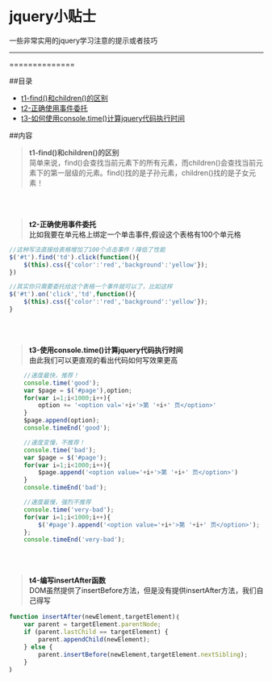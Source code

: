 jquery小贴士
==============
一些非常实用的jquery学习注意的提示或者技巧
****
==============

##目录
* [t1-find()和children()的区别](#t1)
* [t2-正确使用事件委托](#t2)
* [t3-如何使用console.time()计算jquery代码执行时间](#t3)

##内容
><b id="t1">t1-find()和children()的区别</b><br>
简单来说，find()会查找当前元素下的所有元素，而children()会查找当前元素下的第一层级的元素。find()找的是子孙元素，children()找的是子女元素！

<br><br>
><a name="t2"/> **t2-正确使用事件委托**<br>
比如我要在单元格上绑定一个单击事件,假设这个表格有100个单元格

```javascript
//这种写法直接给表格增加了100个点击事件！降低了性能
$('#t').find('td').click(function(){
    $(this).css({'color':'red','background':'yellow'});
})

//其实你只需要委托给这个表格一个事件就可以了，比如这样
$('#t').on('click','td',function(){
    $(this).css({'color':'red','background':'yellow'});
}
```
<br><br>
><a name="t3"/> **t3-使用console.time()计算jquery代码执行时间**<br>
由此我们可以更直观的看出代码如何写效果更高

```javascript
    //速度最快，推荐！
    console.time('good');
    var $page = $('#page'),option;
    for(var i=1;i<1000;i++){
        option += '<option val='+i+'>第 '+i+' 页</option>'
    }
    $page.append(option);
    console.timeEnd('good');

    //速度变慢，不推荐！
    console.time('bad');
    var $page = $('#page');
    for(var i=1;i<1000;i++){
        $page.append('<option value='+i+'>第 '+i+' 页</option>')
    }
    console.timeEnd('bad');

    //速度最慢，强烈不推荐
    console.time('very-bad');
    for(var i=1;i<1000;i++){
        $('#page').append('<option value='+i+'>第 '+i+' 页</option>');
    };
    console.timeEnd('very-bad');
```
<br><br>

><a name="t4"/> **t4-编写insertAfter函数**<br>
DOM虽然提供了insertBefore方法，但是没有提供insertAfter方法，我们自己得写

```javascript
function insertAfter(newElement,targetElement)｛
    var parent = targetElement.parentNode;
    if (parent.lastChild == targetElement) {
        parent.appendChild(newElement);
    } else {
        parent.insertBefore(newElement,targetElement.nextSibling);
    }
｝
```
<br><br>
